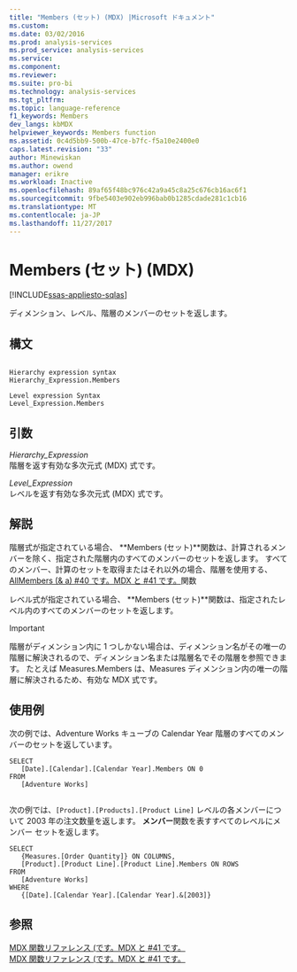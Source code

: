 ```yaml
---
title: "Members (セット) (MDX) |Microsoft ドキュメント"
ms.custom: 
ms.date: 03/02/2016
ms.prod: analysis-services
ms.prod_service: analysis-services
ms.service: 
ms.component: 
ms.reviewer: 
ms.suite: pro-bi
ms.technology: analysis-services
ms.tgt_pltfrm: 
ms.topic: language-reference
f1_keywords: Members
dev_langs: kbMDX
helpviewer_keywords: Members function
ms.assetid: 0c4d5bb9-500b-47ce-b7fc-f5a10e2400e0
caps.latest.revision: "33"
author: Minewiskan
ms.author: owend
manager: erikre
ms.workload: Inactive
ms.openlocfilehash: 89af65f48bc976c42a9a45c8a25c676cb16ac6f1
ms.sourcegitcommit: 9fbe5403e902eb996bab0b1285cdade281c1cb16
ms.translationtype: MT
ms.contentlocale: ja-JP
ms.lasthandoff: 11/27/2017
---
```

# <a name="members-set-mdx"></a>Members (セット) (MDX)
[!INCLUDE[ssas-appliesto-sqlas](../includes/ssas-appliesto-sqlas.md)]

  ディメンション、レベル、階層のメンバーのセットを返します。  
  
## <a name="syntax"></a>構文  
  
```  
  
Hierarchy expression syntax  
Hierarchy_Expression.Members  
  
Level expression Syntax  
Level_Expression.Members  
```  
  
## <a name="arguments"></a>引数  
 *Hierarchy_Expression*  
 階層を返す有効な多次元式 (MDX) 式です。  
  
 *Level_Expression*  
 レベルを返す有効な多次元式 (MDX) 式です。  
  
## <a name="remarks"></a>解説  
 階層式が指定されている場合、 **Members (セット)**関数は、計算されるメンバーを除く、指定された階層内のすべてのメンバーのセットを返します。 すべてのメンバー、計算のセットを取得またはそれ以外の場合、階層を使用する、 [AllMembers (& a) #40 です。MDX と #41 です。](../mdx/allmembers-mdx.md)関数  
  
 レベル式が指定されている場合、 **Members (セット)**関数は、指定されたレベル内のすべてのメンバーのセットを返します。  
  
> [!IMPORTANT]  
>  階層がディメンション内に 1 つしかない場合は、ディメンション名がその唯一の階層に解決されるので、ディメンション名または階層名でその階層を参照できます。 たとえば Measures.Members は、Measures ディメンション内の唯一の階層に解決されるため、有効な MDX 式です。  
  
## <a name="examples"></a>使用例  
 次の例では、Adventure Works キューブの Calendar Year 階層のすべてのメンバーのセットを返しています。  
  
```  
SELECT   
   [Date].[Calendar].[Calendar Year].Members ON 0  
FROM  
   [Adventure Works]  
  
```  
  
 次の例では、`[Product].[Products].[Product Line]` レベルの各メンバーについて 2003 年の注文数量を返します。 **メンバー**関数を表すすべてのレベルにメンバー セットを返します。  
  
```  
SELECT   
   {Measures.[Order Quantity]} ON COLUMNS,  
   [Product].[Product Line].[Product Line].Members ON ROWS  
FROM  
   [Adventure Works]  
WHERE  
   {[Date].[Calendar Year].[Calendar Year].&[2003]}  
```  
  
## <a name="see-also"></a>参照  
 [MDX 関数リファレンス &#40;です。MDX と #41 です。](../mdx/mdx-function-reference-mdx.md)   
 [MDX 関数リファレンス &#40;です。MDX と #41 です。](../mdx/mdx-function-reference-mdx.md)  
  
  
